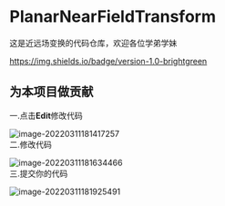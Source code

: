 # PlanarNearFieldTransform
这是近远场变换的代码仓库，欢迎各位学弟学妹


https://img.shields.io/badge/version-1.0-brightgreen


## 为本项目做贡献
一.点击**Edit**修改代码


![image-20220311181417257](https://user-images.githubusercontent.com/61956659/157849089-564a11ab-3109-4eb4-8dfe-4860e8436e91.png)   
二.修改代码   


![image-20220311181634466](https://user-images.githubusercontent.com/61956659/157849192-aeb54d48-6cd1-4029-9e8b-f2f83cbd0600.png)   
三.提交你的代码


![image-20220311181925491](https://user-images.githubusercontent.com/61956659/157849239-d249f9ee-5cf9-4256-9e1f-2afbb27f1d6f.png)   
